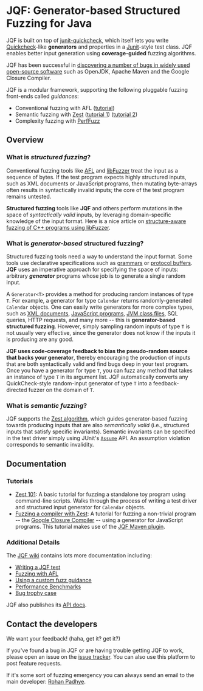 # JQF: Generator-based Structured Fuzzing for Java 

JQF is built on top of [junit-quickcheck](https://github.com/pholser/junit-quickcheck), which itself lets you write [Quickcheck](http://www.cse.chalmers.se/~rjmh/QuickCheck/manual.html)-like **generators** and properties in a [Junit](http://junit.org)-style test class. JQF enables better input generation using **coverage-guided** fuzzing algorithms.

JQF has been successful in [discovering a number of bugs in widely used open-source software](https://github.com/rohanpadhye/jqf/wiki/Bug-trophy-case) such as OpenJDK, Apache Maven and the Google Closure Compiler.

JQF is a modular framework, supporting the following pluggable fuzzing front-ends called *guidances*:
* Conventional fuzzing with AFL ([tutorial](https://github.com/rohanpadhye/jqf/wiki/Fuzzing-with-AFL))
* Semantic fuzzing with [Zest](https://arxiv.org/abs/1812.00078) ([tutorial 1](https://github.com/rohanpadhye/jqf/wiki/Fuzzing-with-Zest)) ([tutorial 2](https://github.com/rohanpadhye/jqf/wiki/Fuzzing-a-Compiler))
* Complexity fuzzing with [PerfFuzz](https://github.com/carolemieux/perffuzz)

## Overview

### What is *structured fuzzing*?

Conventional fuzzing tools like [AFL](http://lcamtuf.coredump.cx/afl) and [libFuzzer](https://llvm.org/docs/LibFuzzer.html) treat the input as a sequence of bytes. If the test program expects highly structured inputs, such as XML documents or JavaScript programs, then mutating byte-arrays often results in syntactically invalid inputs; the core of the test program remains untested.

**Structured fuzzing** tools like **JQF** and others perform mutations in the space of *syntactically valid* inputs, by leveraging domain-specific knowledge of the input format. Here is a nice article on [structure-aware fuzzing of C++ programs using libFuzzer](https://github.com/google/fuzzer-test-suite/blob/master/tutorial/structure-aware-fuzzing.md).

### What is *generator-based* structured fuzzing?

Structured fuzzing tools need a way to understand the input format. Some tools use declarative specifications such as [grammars](https://embed.cs.utah.edu/csmith/) or [protocol buffers](https://github.com/google/libprotobuf-mutator). **JQF** uses an imperative approach for specifying the space of inputs: arbitrary ***generator*** programs whose job is to generate a single random input. 

A `Generator<T>` provides a method for producing random instances of type `T`. For example, a generator for type `Calendar` returns randomly-generated `Calendar` objects. One can easily write generators for more complex types, such as [XML documents](https://github.com/rohanpadhye/jqf/blob/master/examples/src/main/java/edu/berkeley/cs/jqf/examples/xml/XmlDocumentGenerator.java), [JavaScript programs](https://github.com/rohanpadhye/jqf/blob/master/examples/src/main/java/edu/berkeley/cs/jqf/examples/js/JavaScriptCodeGenerator.java), [JVM class files](https://github.com/rohanpadhye/jqf/blob/master/examples/src/main/java/edu/berkeley/cs/jqf/examples/bcel/JavaClassGenerator.java), SQL queries, HTTP requests, and many more -- this is **generator-based structured fuzzing**. However, simply sampling random inputs of type `T` is not usually very effective, since the generator does not know if the inputs it is producing are any good.

**JQF uses code-coverage feedback to bias the pseudo-random source that backs your generator**, thereby encouraging the production of inputs that are both syntactically valid and find bugs deep in your test program. Once you have a generator for type `T`, you can fuzz any method that takes an instance of type `T` in its argument list. JQF automatically converts any QuickCheck-style random-input generator of type `T` into a feedback-directed fuzzer on the domain of `T`.

### What is *semantic fuzzing*?

JQF supports the [Zest algorithm](https://arxiv.org/abs/1812.00078), which guides generator-based fuzzing towards producing inputs that are also *semantically valid* (i.e., structured inputs that satisfy specific invariants). Semantic invariants can be specified in the test driver simply using JUnit's [`Assume`](https://junit.org/junit4/javadoc/4.12/org/junit/Assume.html) API. An assumption violation corresponds to semantic invalidity.


## Documentation

### Tutorials

* [Zest 101](https://github.com/rohanpadhye/jqf/wiki/Fuzzing-with-Zest): A basic tutorial for fuzzing a standalone toy program using command-line scripts. Walks through the process of writing a test driver and structured input generator for `Calendar` objects.
* [Fuzzing a compiler with Zest](https://github.com/rohanpadhye/jqf/wiki/Fuzzing-a-Compiler): A tutorial for fuzzing a non-trivial program -- the [Google Closure Compiler](https://github.com/google/closure-compiler) -- using a generator for JavaScript programs. This tutorial makes use of the [JQF Maven plugin](https://github.com/rohanpadhye/jqf/wiki/JQF-Maven-Plugin).

### Additional Details

The [JQF wiki](https://github.com/rohanpadhye/jqf/wiki) contains lots more documentation including:
- [Writing a JQF test](https://github.com/rohanpadhye/jqf/wiki/Writing-a-JQF-test)
- [Fuzzing with AFL](https://github.com/rohanpadhye/jqf/wiki/Fuzzing-with-AFL)
- [Using a custom fuzz guidance](https://github.com/rohanpadhye/jqf/wiki/The-Guidance-interface)
- [Performance Benchmarks](https://github.com/rohanpadhye/jqf/wiki/Performance-benchmarks)
- [Bug trophy case](https://github.com/rohanpadhye/jqf/wiki/Bug-trophy-case)

JQF also publishes its [API docs](https://rohanpadhye.github.io/jqf/apidocs).

## Contact the developers

We want your feedback! (haha, get it? get it?) 

If you've found a bug in JQF or are having trouble getting JQF to work, please open an issue on the [issue tracker](https://github.com/rohanpadhye/jqf/issues). You can also use this platform to post feature requests.

If it's some sort of fuzzing emergency you can always send an email to the main developer: [Rohan Padhye](https://people.eecs.berkeley.edu/~rohanpadhye).
